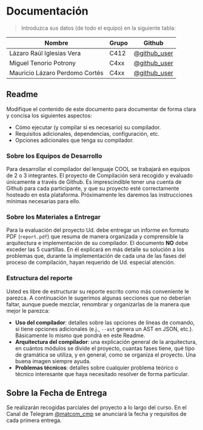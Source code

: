 # Documentación

> Introduzca sus datos (de todo el equipo) en la siguiente tabla:

**Nombre** | **Grupo** | **Github**
--|--|--
Lázaro Raúl Iglesias Vera | C412 | [@github_user](https://github.com/stdevRulo)
Miguel Tenorio Potrony | C4xx | [@github_user](https://github.com/stdevAntiD2ta)
Mauricio Lázaro Perdomo Cortés  | C4xx | [@github_user](https://github.com/stdevMauricio1802)

## Readme

Modifique el contenido de este documento para documentar de forma clara y concisa los siguientes aspectos:

- Cómo ejecutar (y compilar si es necesario) su compilador.
- Requisitos adicionales, dependencias, configuración, etc.
- Opciones adicionales que tenga su compilador.

### Sobre los Equipos de Desarrollo

Para desarrollar el compilador del lenguaje COOL se trabajará en equipos de 2 o 3 integrantes. El proyecto de Compilación será recogido y evaluado únicamente a través de Github. Es imprescindible tener una cuenta de Github para cada participante, y que su proyecto esté correctamente hosteado en esta plataforma. Próximamente les daremos las instrucciones mínimas necesarias para ello.

### Sobre los Materiales a Entregar

Para la evaluación del proyecto Ud. debe entregar un informe en formato PDF (`report.pdf`) que resuma de manera organizada y comprensible la arquitectura e implementación de su compilador.
El documento **NO** debe exceder las 5 cuartillas.
En él explicará en más detalle su solución a los problemas que, durante la implementación de cada una de las fases del proceso de compilación, hayan requerido de Ud. especial atención.

### Estructura del reporte

Usted es libre de estructurar su reporte escrito como más conveniente le parezca. A continuación le sugerimos algunas secciones que no deberían faltar, aunque puede mezclar, renombrar y organizarlas de la manera que mejor le parezca:

- **Uso del compilador**: detalles sobre las opciones de líneas de comando, si tiene opciones adicionales (e.j., `--ast` genera un AST en JSON, etc.). Básicamente lo mismo que pondrá en este Readme.
- **Arquitectura del compilador**: una explicación general de la arquitectura, en cuántos módulos se divide el proyecto, cuantas fases tiene, qué tipo de gramática se utiliza, y en general, como se organiza el proyecto. Una buena imagen siempre ayuda.
- **Problemas técnicos**: detalles sobre cualquier problema teórico o técnico interesante que haya necesitado resolver de forma particular.

## Sobre la Fecha de Entrega

Se realizarán recogidas parciales del proyecto a lo largo del curso. En el Canal de Telegram [@matcom_cmp](https://t.me/matcom_cmp) se anunciará la fecha y requisitos de cada primera entrega.
